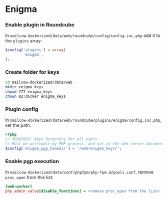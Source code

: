 #  Enigma


### Enable plugin in Roundcube
In `mailcow-dockerized/data/web/roundcube/config/config.inc.php` add it to the `plugins` array:
```php
$config['plugins'] = array(
        'enigma',
);
```

### Create folder for keys
```sh
cd mailcow-dockerized/data/web
mkdir enigma_keys
chmod 777 enigma_keys
chown 82:docker enigma_keys
```

### Plugin config
In `mailcow-dockerized/data/web/roundcube/plugins/enigma/config.inc.php`, set the path:

```php
<?php
// REQUIRED! Keys directory for all users.
// Must be writeable by PHP process, and not in the web server document root
$config['enigma_pgp_homedir'] = '/web/enigma_keys/';
```

### Enable pgp execution
In `mailcow-dockerized/data/conf/phpfpm/php-fpm.d/pools.conf`, remove `proc_open` from this list:
```ini
[web-worker]
php_admin_value[disable_functions] = <remove proc_open from the list>
```
